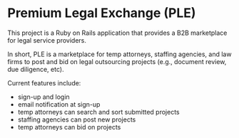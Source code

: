 # Premium Legal Exchange (PLE)

This project is a Ruby on Rails application that provides a B2B marketplace for legal service providers. 

In short, PLE is a marketplace for temp attorneys, staffing agencies, and law firms to post and bid on legal outsourcing projects (e.g., document review, due diligence, etc).  

Current features include:
* sign-up and login  
* email notification at sign-up  
* temp attorneys can search and sort submitted projects  
* staffing agencies can post new projects  
* temp attorneys can bid on projects  
 

